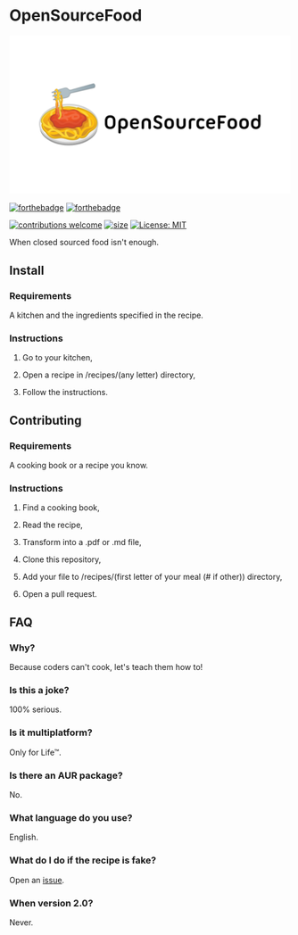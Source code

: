# OpenSourceFood

![logo](https://github.com/Gcat101/open-source-food/blob/main/logo.png?raw=true)

[![forthebadge](https://forthebadge.com/images/badges/built-with-grammas-recipe.svg)](https://forthebadge.com)
[![forthebadge](https://forthebadge.com/images/badges/mom-made-pizza-rolls.svg)](https://forthebadge.com)

[![contributions welcome](https://img.shields.io/badge/contributions-welcome-brightgreen.svg?style=flat)](https://github.com/Gcat101/open-source-food/pulls)
[![size](https://img.shields.io/badge/dynamic/json?color=informational&label=Size&query=2.size&suffix=%20Bytes&url=https%3A%2F%2Fapi.github.com%2Frepos%2FGcat101%2Fopen-source-food%2Fcontents)](https://github.com/Gcat101/open-source-food/tree/main/recipes)
[![License: MIT](https://img.shields.io/badge/License-MIT-yellow.svg)](https://opensource.org/licenses/MIT)

When closed sourced food isn't enough.

## Install

### Requirements

A kitchen and the ingredients specified in the recipe.

### Instructions

1. Go to your kitchen,

2. Open a recipe in /recipes/(any letter) directory,

3. Follow the instructions.

## Contributing

### Requirements

A cooking book or a recipe you know.

### Instructions

1. Find a cooking book,

2. Read the recipe,

3. Transform into a .pdf or .md file,

4. Clone this repository,

5. Add your file to /recipes/(first letter of your meal (# if other)) directory,

6. Open a pull request.

## FAQ

### Why?

Because coders can't cook, let's teach them how to!

### Is this a joke?

100% serious.

### Is it multiplatform?

Only for Life™.

### Is there an AUR package?

No.

### What language do you use?

English.

### What do I do if the recipe is fake?

Open an [issue](https://github.com/Gcat101/open-source-food/issues).

### When version 2.0?

Never.
